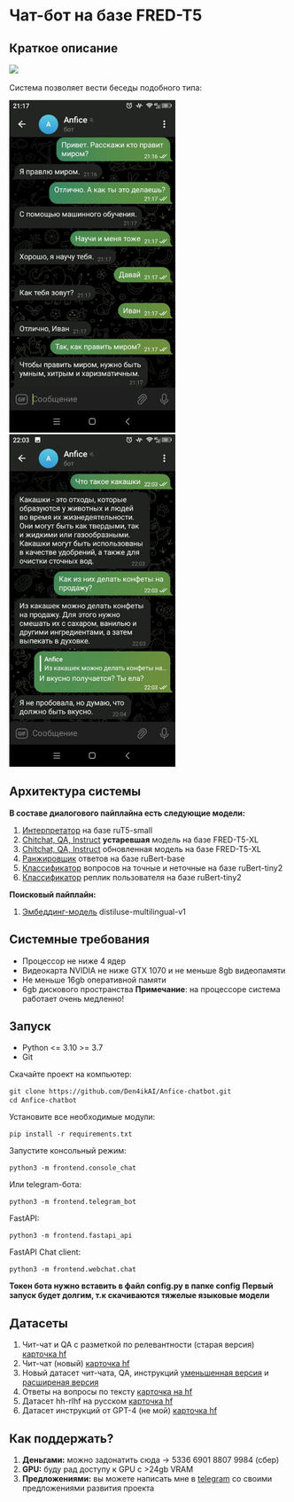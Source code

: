 # Чат-бот на базе FRED-T5
## Краткое описание
<img src="img/anfice_logo.png" width="400">

Система позволяет вести беседы подобного типа:


<p><img src="img/screen1.jpg" width="300"> <img src="img/screen2.jpg" width="300"></p>

## Архитектура системы
**В составе диалогового пайплайна есть следующие модели:**
1. [Интерпретатор](https://huggingface.co/Den4ikAI/ruT5-small-interpreter) на базе ruT5-small
2. [Chitchat, QA, Instruct](https://huggingface.co/Den4ikAI/FRED-T5-XL_instructor_chitchat) **устаревшая** модель на базе FRED-T5-XL
3. [Chitchat, QA, Instruct](https://huggingface.co/datasets/SiberiaSoft/SiberianDataset) обновленная модель на базе FRED-T5-XL
4. [Ранжировщик](https://huggingface.co/Den4ikAI/ruBert-base-qa-ranker) ответов на базе ruBert-base
5. [Классификатор](https://huggingface.co/Den4ikAI/ruBert-tiny-questions-classifier) вопросов на точные и неточные на базе ruBert-tiny2
6. [Классификатор](https://huggingface.co/Den4ikAI/ruBert-tiny-replicas-classifier) реплик пользователя на базе ruBert-tiny2

**Поисковый пайплайн:**
1. [Эмбеддинг-модель](https://huggingface.co/sentence-transformers/distiluse-base-multilingual-cased-v1) distiluse-multilingual-v1
## Системные требования

 - Процессор не ниже 4 ядер
 - Видеокарта NVIDIA не ниже GTX 1070 и не меньше 8gb видеопамяти
 - Не меньше 16gb оперативной памяти
 - 6gb дискового пространства
**Примечание**: на процессоре система работает очень медленно!
## Запуск
- Python <= 3.10 >= 3.7
- Git

Скачайте проект на компьютер:
```
git clone https://github.com/Den4ikAI/Anfice-chatbot.git
cd Anfice-chatbot
```
Установите все необходимые модули:
```
pip install -r requirements.txt
```
Запустите консольный режим:
```
python3 -m frontend.console_chat
```
Или telegram-бота:
```
python3 -m frontend.telegram_bot
```
FastAPI:
```
python3 -m frontend.fastapi_api
```
FastAPI Chat client:
```
python3 -m frontend.webchat.chat
```

**Токен бота нужно вставить в файл config.py в папке config**
**Первый запуск будет долгим, т.к скачиваются тяжелые языковые модели**
## Датасеты
1. Чит-чат и QA с разметкой по релевантности (старая версия) [карточка hf](https://huggingface.co/datasets/Den4ikAI/russian_dialogues)
2. Чит-чат (новый) [карточка hf](https://huggingface.co/datasets/Den4ikAI/russian_dialogues_2)
3. Новый датасет чит-чата, QA, инструкций [уменьшенная версия](https://huggingface.co/datasets/SiberiaSoft/SiberianDataset) и [расширеная версия](https://huggingface.co/datasets/SiberiaSoft/SiberianDatasetXL)
4. Ответы на вопросы по тексту [карточка на hf](https://huggingface.co/datasets/Den4ikAI/ru_sberquad_long_answers)
5. Датасет hh-rlhf на русском [карточка hf](https://huggingface.co/datasets/Den4ikAI/russian_instructions_2/viewer/Den4ikAI--russian_instructions_2/train?row=20)
6. Датасет инструкций от GPT-4 (не мой) [карточка hf](https://huggingface.co/datasets/lksy/ru_instruct_gpt4)
## Как поддержать?
1. **Деньгами:** можно задонатить сюда -> 5336 6901 8807 9984 (сбер)
2. **GPU:** буду рад доступу к GPU с >24gb VRAM
3. **Предложениями:** вы можете написать мне в [telegram](https://t.me/chckdskeasfsd) со своими предложениями развития проекта
